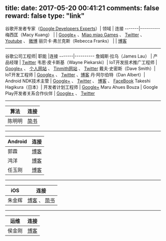 title: 
date: 2017-05-20 00:41:21
comments: false
reward: false
type: "link"
---
谷歌开发者专家（[Google Developers Experts](https://developers.google.com/experts/)）| 领域 | 连接
-------|----------
梅西匡（Macy Kuang） |  | [Google+](https://plus.google.com/+MacyKuang) 、[Miao miao Games](http://miaomiaogames.com/) 、 [Twitter](https://twitter.com/MacyKuang) 、 [Youtube](https://www.youtube.com/CodeToCreate) 、 [微博](http://weibo.com/macyk) 
丽贝卡·弗兰克斯（Rebecca Franks） |  | [博客](https://riggaroo.co.za/) 

----------


谷歌公司工程师| 职能 |连接
-------|----------
詹姆斯·拉乌（James Lau） | 产品经理 |  [Twitter](https://twitter.com/jmslau)
韦恩·皮卡斯基（Wayne Piekarski）| IoT开发技术推广工程师 | [Google+](https://plus.google.com/+WaynePiekarski) 、 [个人网站](http://www.tinmith.net/wayne/) 、 [Tinmith网站](http://www.tinmith.net/) 、 [Twitter](https://twitter.com/waynepiekarski)
戴夫·史密斯（Dave Smith）| IoT开发工程师 | [Google+](https://plus.google.com/+DaveSmithDev) 、  [Twitter](https://twitter.com/devunwired) 、[博客](http://wiresareobsolete.com/)
丹·阿尔伯特（Dan Albert）| Android NDK技术主管 | [Google+](https://plus.google.com/u/0/+TakeshiHagikura) 、 [Twitter](https://twitter.com/thagikura) 、 [博客](http://wiresareobsolete.com/)  、 [FaceBook](https://www.facebook.com/hagikuratakeshi)
Takeshi Hagikura（日本）| 开发者计划工程师 | [Google+](https://plus.google.com/103945690576768346113) 
Maru Ahues Bouza | Google Play开发者关系合作伙伴 | [Google+](https://plus.google.com/+MaruAhuesBouza) 、 [Twitter](https://twitter.com/mabouza) 

----------

算法| 连接
-------|----------
陈明明 | [简书](http://www.jianshu.com/u/b20d6310182a)


----------

Android| 连接
-------|----------
郭霖 | [博客](http://blog.csdn.net/guolin_blog)
鸿洋 | [博客](http://blog.csdn.net/lmj623565791)
任玉刚 | [博客](http://blog.csdn.net/singwhatiwanna)


----------


iOS| 连接
-------|----------
朱金辉 | [博客](http://www.kyson.cn) 、 [简书](http://www.jianshu.com/u/24d715499bcf)


----------


运维| 连接
-------|----------
侯金刚 | [博客](http://hi-andy.com/)



